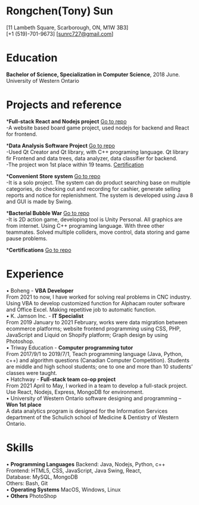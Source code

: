 # Rongchen(Tony) Sun
[11 Lambeth Square, Scarborough, ON, M1W 3B3]  
[+1 (519)-701-9673] [sunrc727@gmail.com]  
  
# Education
**Bachelor of Science, Specialization in Computer Science**, 2018 June.  
University of Western Ontario  
  
# Projects and reference
***Full-stack React and Nodejs project** [Go to repo](https://github.com/rsun45/About_Me/tree/main/Full-stack%20React%20and%20Nodejs%20project%20)  
    -A website based board game project, used nodejs for backend and React for frontend.  
  
***Data Analysis Software Project** [Go to repo](https://github.com/rsun45/About_Me/tree/main/CS3307)  
    -Used Qt Creator and Qt library, with C++ programing language. Qt library fir Frontend and data trees, data analyzer, data classifier for backend.  
    -The project won 1st place within 19 teams. [Certification](hhttps://github.com/rsun45/About_Me/blob/main/Certifications/1st%20place%20certification.png)  
  
***Convenient Store system** [Go to repo](https://github.com/rsun45/About_Me/tree/main/Convenient%20Store%20system)  
    -It is a solo project. The system can do product searching base on multiple categories, do checking out and recording for cashier, generate selling reports and notice for replenishment. The system is developed using Java 8 and GUI is made by Swing.  
  
***Bacterial Bubble War** [Go to repo](https://github.com/rsun45/About_Me/tree/main/Bacterial%20Bubble%20War)  
    -It is 2D action game, developing tool is Unity Personal. All graphics are from internet. Using C++ programing language. With three other teammates. Solved multiple colliders, move control, data storing and game pause problems.  
  
***Certifications** [Go to repo](https://github.com/rsun45/About_Me/tree/main/Certifications)  
  
  
# Experience
• Boheng - **VBA Developer**  
From 2021 to now, I have worked for solving real problems in CNC industry. Using VBA to develop customized function for Alphacam router software and Office Excel. Making repetitive job to automatic function.  
• K. Jamson Inc. - **IT Specialist**  
From 2019 January to 2021 February, works were data migration between ecommerce platforms; website frontend programming using CSS, PHP, JavaScript and Liquid on Shopify platform; Graph design by using Photoshop.  
• Triway Education - **Computer programming tutor**  
From 2017/9/1 to 2019/7/1, Teach programming language (Java, Python, c++) and algorithm questions (Canadian Computer Competition). Students are middle and high school students; one to one and more than 10 students’ classes were taught.  
• Hatchway - **Full-stack team co-op project**  
From 2021 April to May, I worked in a team to develop a full-stack project. Use React, Nodejs, Express, MongoDB for environment.  
• University of Western Ontario software designing and programming – **Won 1st place**  
A data analytics program is designed for the Information Services department of the Schulich school of Medicine & Dentistry of Western Ontario.  
  
# Skills
• **Programming Languages**	Backend: Java, Nodejs, Python, c++  
					Frontend: HTML5, CSS, JavaScript, Java Swing, React,  
					Database: MySQL, MongoDB  
					Others: Bash, Git  
• **Operating Systems**		MacOS, Windows, Linux  
• **Others**			PhotoShop  


